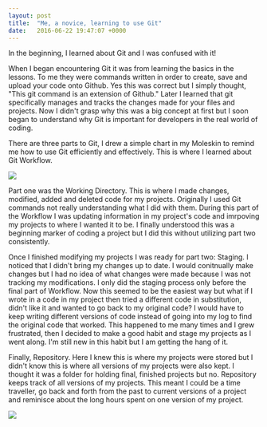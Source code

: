 ```yaml
---
layout: post
title:  "Me, a novice, learning to use Git"
date:   2016-06-22 19:47:07 +0000
---
```


In the beginning, I learned about Git and I was confused with it!

When I began encountering Git it was from learning the basics in the lessons.  To me they were commands written in order to create, save and upload your code onto Github.  Yes this was correct but I simply thought, "This git command is an extension of Github."  Later I learned that git specifically manages and tracks the changes made for your files and projects.  Now I didn't grasp why this was a big concept at first but I soon began to understand why Git is important for developers in the real world of coding.  

There are three parts to Git, I drew a simple chart in my Moleskin to remind me how to use Git efficiently and effectively.  This is where I learned about Git Workflow.

<img  src="https://s20.postimg.org/seagujkt9/IMG_20160621_134832.jpg" align="middle">

Part one was the Working Directory.  This is where I made changes, modified, added and deleted code for my projects.  Originally I used Git commands not really understanding what I did with them.  During this part of the Workflow I was updating information in my project's code and imrpoving my projects to where I wanted it to be.  I finally understood this was a beginning marker of coding a project but I did this without utilizing part two consistently.

Once I finished modifying my projects I was ready for part two: Staging.  I noticed that I didn't bring my changes up to date.  I would conitnually make changes but I had no idea of what changes were made because I was not tracking my modifications.  I only did the staging process only before the final part of Workflow.  Now this seemed to be the easiest way but what if I wrote in a code in my project then tried a different code in substitution, didn't like it and wanted to go back to my original code?  I would have to keep writing different versions of code instead of going into my log to find the original code that worked.  This happened to me many times and I grew frustrated, then I decided to make a good habit and stage my projects as I went along.  I'm still new in this habit but I am getting the hang of it.

Finally, Repository.  Here I knew this is where my projects were stored but I didn't know this is where all versions of my projects were also kept.  I thought it was a folder for holding final, finished projects but no.  Repository keeps track of all versions of my projects.  This meant I could be a time traveller, go back and forth from the past to current versions of a project and reminisce about the long hours spent on one version of my project.

<img src="https://s20.postimg.org/n3flc5a1p/git.png"/>
